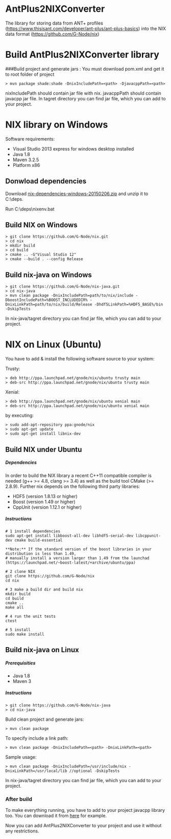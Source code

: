 # AntPlus2NIXConverter
The library for storing data from ANT+ profiles (https://www.thisisant.com/developer/ant-plus/ant-plus-basics) into the NIX data format  (https://github.com/G-Node/nix)


# Build AntPlus2NIXConverter library

###Build project and generate jars :
You must download pom.xml and get it to root folder of project
```
> mvn package shade:shade -DnixIncludePath=<path> -DjavacppPath=<path>

```
nixIncludePath should contain jar file with nix. 
javacppPath should contain javacpp jar file. 
In tagret directory you can find jar file, which you can add to your project.

# NIX library on Windows

Software requirements:
  - Visual Studio 2013 express for windows desktop installed
  - Java 1.8
  - Maven 3.2.5
  - Platform x86

## Donwload dependencies

Download [nix-dependencies-windows-20150206.zip](https://projects.g-node.org/nix/) and unzip it to C:\deps.

Run C:\deps\nixenv.bat

## Build NIX on Windows
```
> git clone https://github.com/G-Node/nix.git
> cd nix
> mkdir build
> cd build
> cmake .. -G"Visual Studio 12"
> cmake --build . --config Release
```

## Build nix-java on Windows
```
> git clone https://github.com/G-Node/nix-java.git
> cd nix-java
> mvn clean package -DnixIncludePath=path/to/nix/include -DboostIncludePath=%BOOST_INCLUDEDIR% -DnixLinkPath=path/to/nix/build/Release -Dhdf5LinkPath=%HDF5_BASE%/bin -DskipTests
```

In nix-java/tagret directory you can find jar file, which you can add to your project.


# NIX on Linux (Ubuntu)

You have to add & install the following software source to your system:

Trusty:
```
> deb http://ppa.launchpad.net/gnode/nix/ubuntu trusty main
> deb-src http://ppa.launchpad.net/gnode/nix/ubuntu trusty main
```
Xenial:
```
> deb http://ppa.launchpad.net/gnode/nix/ubuntu xenial main
> deb-src http://ppa.launchpad.net/gnode/nix/ubuntu xenial main
```

by executing:
```
> sudo add-apt-repository ppa:gnode/nix
> sudo apt-get update
> sudo apt-get install libnix-dev
```

## Build NIX under Ubuntu

##### Dependencies

In order to build the NIX library a recent C++11 compatible compiler is needed (g++ >= 4.8, clang >= 3.4) as well as the build tool CMake (>= 2.8.9). Further nix depends on the following third party libraries:

- HDF5 (version 1.8.13 or higher)
- Boost (version 1.49 or higher)
- CppUnit (version 1.12.1 or higher)

##### Instructions

```
# 1 install dependencies
sudo apt-get install libboost-all-dev libhdf5-serial-dev libcppunit-dev cmake build-essential

**Note:** If the standard version of the boost libraries in your distribution is less than 1.49,
# manually install a version larger than 1.49 from the launchad (https://launchpad.net/~boost-latest/+archive/ubuntu/ppa)

# 2 clone NIX
git clone https://github.com/G-Node/nix
cd nix

# 3 make a build dir and build nix
mkdir build
cd build
cmake ..
make all

# 4 run the unit tests
ctest

# 5 install
sudo make install
```

## Build nix-java on Linux

##### Prerequisities

- Java 1.8
- Maven 3

##### Instructions

```
> git clone https://github.com/G-Node/nix-java
> cd nix-java
```

Build clean project and generate jars:
```
> mvn clean package
```

To specify include a link path:
```
> mvn clean package -DnixIncludePath=<path> -DnixLinkPath=<path>
```

Sample usage:
```
> mvn clean package -DnixIncludePath=/usr/include/nix -DnixLinkPath=/usr/local/lib //optional -DskipTests
```
In nix-java/tagret directory you can find jar file, which you can add to your project.

### After build

To make everything running, you have to add to your project javacpp library too. You can download it from [here](http://bytedeco.org/download/) for example.

Now you can add AntPlus2NIXConverter to your project and use it without any restrictions.
